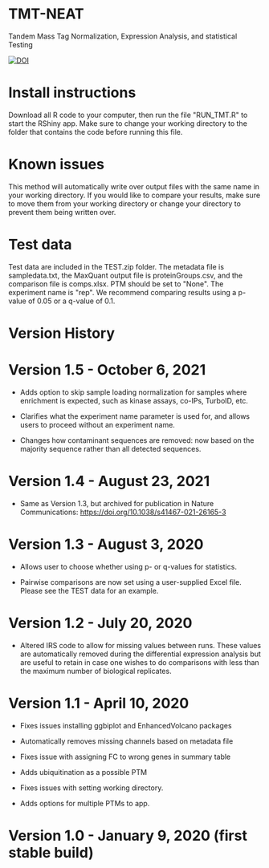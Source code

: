 # TMT-NEAT
Tandem Mass Tag Normalization, Expression Analysis, and statistical Testing

[![DOI](https://zenodo.org/badge/232925706.svg)](https://zenodo.org/badge/latestdoi/232925706)

# Install instructions
Download all R code to your computer, then run the file "RUN_TMT.R" to start the RShiny app. Make sure to change your working directory to the folder that contains the code before running this file.

# Known issues
This method will automatically write over output files with the same name in your working directory. If you would like to compare your results, make sure to move them from your working directory or change your directory to prevent them being written over.

# Test data
Test data are included in the TEST.zip folder. The metadata file is sampledata.txt, the MaxQuant output file is proteinGroups.csv, and the comparison file is comps.xlsx. PTM should be set to "None". The experiment name is "rep". We recommend comparing results using a p-value of 0.05 or a q-value of 0.1.

# Version History

# Version 1.5 - October 6, 2021
- Adds option to skip sample loading normalization for samples where enrichment is expected, such as kinase assays, co-IPs, TurboID, etc.

- Clarifies what the experiment name parameter is used for, and allows users to proceed without an experiment name.

- Changes how contaminant sequences are removed: now based on the majority sequence rather than all detected sequences.

# Version 1.4 - August 23, 2021

- Same as Version 1.3, but archived for publication in Nature Communications: https://doi.org/10.1038/s41467-021-26165-3

# Version 1.3 - August 3, 2020

- Allows user to choose whether using p- or q-values for statistics.

- Pairwise comparisons are now set using a user-supplied Excel file. Please see the TEST data for an example.

# Version 1.2 - July 20, 2020

- Altered IRS code to allow for missing values between runs. These values are automatically removed during the differential expression analysis but are useful to retain in case one wishes to do comparisons with less than the maximum number of biological replicates.

# Version 1.1 - April 10, 2020 

- Fixes issues installing ggbiplot and EnhancedVolcano packages

- Automatically removes missing channels based on metadata file

- Fixes issue with assigning FC to wrong genes in summary table

- Adds ubiquitination as a possible PTM

- Fixes issues with setting working directory.

- Adds options for multiple PTMs to app.


# Version 1.0 - January 9, 2020 (first stable build)
